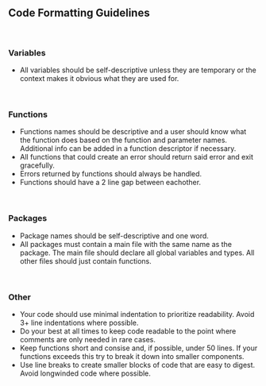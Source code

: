 ## Code Formatting Guidelines

<br>

### Variables

- All variables should be self-descriptive unless they are temporary or the context makes it obvious what they are used for.

<br>

### Functions

- Functions names should be descriptive and a user should know what the function does based on the function and parameter names. Additional info can be added in a function descriptor if necessary.
- All functions that could create an error should return said error and exit gracefully.
- Errors returned by functions should always be handled.
- Functions should have a 2 line gap between eachother.

<br>

### Packages

- Package names should be self-descriptive and one word.
- All packages must contain a main file with the same name as the package. The main file should declare all global variables and types. All other files should just contain functions.

<br>

### Other

- Your code should use minimal indentation to prioritize readability. Avoid 3+ line indentations where possible.
- Do your best at all times to keep code readable to the point where comments are only needed in rare cases.
- Keep functions short and consise and, if possible, under 50 lines. If your functions exceeds this try to break it down into smaller components.
- Use line breaks to create smaller blocks of code that are easy to digest. Avoid longwinded code where possible.
